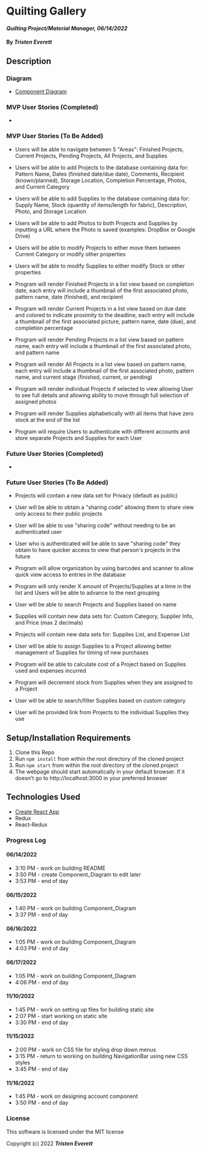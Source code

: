 # Quilting Gallery

#### _Quilting Project/Material Manager, 06/14/2022_

#### By _**Tristen Everett**_

## Description



### Diagram

* [Component Diagram](./Component_Diagram.html)

### MVP User Stories (Completed)

* 

### MVP User Stories (To Be Added)

* Users will be able to navigate between 5 "Areas": Finished Projects, Current Projects, Pending Projects, All Projects, and Supplies
* Users will be able to add Projects to the database containing data for: Pattern Name, Dates (finished date/due date), Comments, Recipient (known/planned), Storage Location, Completion Percentage, Photos, and Current Category
* Users will be able to add Supplies to the database containing data for: Supply Name, Stock (quantity of items/length for fabric), Description, Photo, and Storage Location
* Users will be able to add Photos to both Projects and Supplies by inputting a URL where the Photo is saved (examples: DropBox or Google Drive)
* Users will be able to modify Projects to either move them between Current Category or modify other properties
* Users will be able to modify Supplies to either modify Stock or other properties

* Program will render Finished Projects in a list view based on completion date, each entry will include a thumbnail of the first associated photo, pattern name, date (finished), and recipient
* Program will render Current Projects in a list view based on due date and colored to indicate proximity to the deadline, each entry will include a thumbnail of the first associated picture, pattern name, date (due), and completion percentage
* Program will render Pending Projects in a list view based on pattern name, each entry will include a thumbnail of the first associated photo, and pattern name
* Program will render All Projects in a list view based on pattern name, each entry will include a thumbnail of the first associated photo, pattern name, and current stage (finished, current, or pending)
* Program will render individual Projects if selected to view allowing User to see full details and allowing ability to move through full selection of assigned photos
* Program will render Supplies alphabetically with all items that have zero stock at the end of the list
* Program will require Users to authenticate with different accounts and store separate Projects and Supplies for each User

### Future User Stories (Completed)

* 

### Future User Stories (To Be Added)

* Projects will contain a new data set for Privacy (default as public)
* User will be able to obtain a "sharing code" allowing them to share view only access to their public projects
* User will be able to use "sharing code" without needing to be an authenticated user
* User who is authenticated will be able to save "sharing code" they obtain to have quicker access to view that person's projects in the future

* Program will allow organization by using barcodes and scanner to allow quick view access to entries in the database

* Program will only render X amount of Projects/Supplies at a time in the list and Users will be able to advance to the next grouping

* User will be able to search Projects and Supplies based on name

* Supplies will contain new data sets for: Custom Category, Supplier Info, and Price (max 2 decimals)
* Projects will contain new data sets for: Supplies List, and Expense List
* User will be able to assign Supplies to a Project allowing better management of Supplies for timing of new purchases
* Program will be able to calculate cost of a Project based on Supplies used and expenses incurred
* Program will decrement stock from Supplies when they are assigned to a Project
* User will be able to search/filter Supplies based on custom category
* User will be provided link from Projects to the individual Supplies they use

## Setup/Installation Requirements

1. Clone this Repo
2. Run `npm install` from within the root directory of the cloned project
3. Run `npm start` from within the root directory of the cloned project
4. The webpage should start automatically in your default browser. If it doesn't go to http://localhost:3000 in your preferred browser

## Technologies Used

* [Create React App](https://github.com/facebook/create-react-app)
* Redux
* React-Redux

### Progress Log
#### 06/14/2022
* 3:10 PM - work on building README
* 3:50 PM - create Component_Diagram to edit later
* 3:53 PM - end of day
#### 06/15/2022
* 1:40 PM - work on building Component_Diagram
* 3:37 PM - end of day
#### 06/16/2022
* 1:05 PM - work on building Component_Diagram
* 4:03 PM - end of day
#### 06/17/2022
* 1:05 PM - work on building Component_Diagram
* 4:06 PM - end of day
#### 11/10/2022
* 1:45 PM - work on setting up files for building static site
* 2:07 PM - start working on static site
* 3:30 PM - end of day
#### 11/15/2022
* 2:00 PM - work on CSS file for styling drop down menus
* 3:15 PM - return to working on building NavigationBar using new CSS styles
* 3:45 PM - end of day
#### 11/16/2022
* 1:45 PM - work on designing account component
* 3:50 PM - end of day

### License

This software is licensed under the MIT license

Copyright (c) 2022 **_Tristen Everett_**